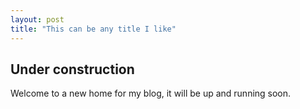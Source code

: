 ```yaml
---
layout: post
title: "This can be any title I like"
---
```

## Under construction

Welcome to a new home for my blog, it will be up and running soon.

